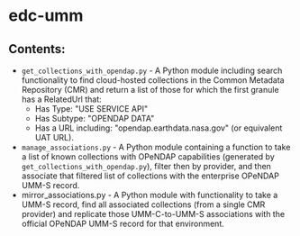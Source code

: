 # edc-umm

## Contents:

* `get_collections_with_opendap.py` - A Python module including search
  functionality to find cloud-hosted collections in the Common Metadata
  Repository (CMR) and return a list of those for which the first granule has a
  RelatedUrl that:
  * Has Type: "USE SERVICE API"
  * Has Subtype: "OPENDAP DATA"
  * Has a URL including: "opendap.earthdata.nasa.gov" (or equivalent UAT URL).
* `manage_associations.py` - A Python module containing a function to take a
  list of known collections with OPeNDAP capabilities (generated by
  `get_collections_with_opendap.py`), filter then by provider, and then
  associate that filtered list of collections with the enterprise OPeNDAP UMM-S
  record.
* mirror_associations.py - A Python module with functionality to take a UMM-S
  record, find all associated collections (from a single CMR provider) and
  replicate those UMM-C-to-UMM-S associations with the official OPeNDAP UMM-S
  record for that environment.
